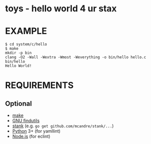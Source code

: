 # toys - hello world 4 ur stax

# EXAMPLE

```console
$ cd system/c/hello
$ make
mkdir -p bin
clang -O2 -Wall -Wextra -Wmost -Weverything -o bin/hello hello.c
bin/hello
Hello World!
```

# REQUIREMENTS

## Optional

* [make](https://www.gnu.org/software/make/)
* [GNU findutils](https://www.gnu.org/software/findutils/)
* [stank](https://github.com/mcandre/stank) (e.g. `go get github.com/mcandre/stank/...`)
* [Python](https://www.python.org) 3+ (for yamllint)
* [Node.js](https://nodejs.org/en/) (for eclint)
